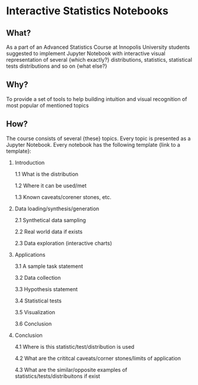 # Interactive Statistics Notebooks

## What?

As a part of an Advanced Statistics Course at Innopolis University students suggested 
to implement Jupyter Notebook with interactive visual representation of several {which exactly?}
distributions, statistics, statistical tests distributions and so on {what else?}

## Why?

To provide a set of tools to help building intuition and visual recognition of most popular of mentioned topics

## How?

The course consists of several {these} topics. Every topic is presented as a Jupyter Notebook. Every notebook has the 
following template {link to a template}:
	
1. Introduction

	1.1 What is the distribution
	
	1.2 Where it can be used/met
	
	1.3 Known caveats/corener stones, etc.
	
2. Data loading/synthesis/generation

	2.1 Synthetical data sampling
	
	2.2 Real world data if exists
	
	2.3 Data exploration (interactive charts)
    
3. Applications

	3.1 A sample task statement
	
	3.2 Data collection
	
	3.3 Hypothesis statement
	
	3.4 Statistical tests
	
	3.5 Visualization
	
	3.6 Conclusion

4. Conclusion

	4.1 Where is this statistic/test/distribution is used
	
	4.2 What are the crititcal caveats/corner stones/limits of application
	
	4.3 What are the similar/opposite examples of statistics/tests/distribuitons if exist

